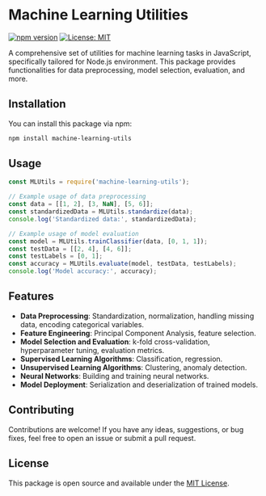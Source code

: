 # Machine Learning Utilities

[![npm version](https://badge.fury.io/js/machine-learning-utils.svg)](https://badge.fury.io/js/machine-learning-utils)
[![License: MIT](https://img.shields.io/badge/License-MIT-yellow.svg)](https://opensource.org/licenses/MIT)

A comprehensive set of utilities for machine learning tasks in JavaScript, specifically tailored for Node.js environment. This package provides functionalities for data preprocessing, model selection, evaluation, and more.

## Installation

You can install this package via npm:

```bash
npm install machine-learning-utils
```

## Usage

```javascript
const MLUtils = require('machine-learning-utils');

// Example usage of data preprocessing
const data = [[1, 2], [3, NaN], [5, 6]];
const standardizedData = MLUtils.standardize(data);
console.log('Standardized data:', standardizedData);

// Example usage of model evaluation
const model = MLUtils.trainClassifier(data, [0, 1, 1]);
const testData = [[2, 4], [4, 6]];
const testLabels = [0, 1];
const accuracy = MLUtils.evaluate(model, testData, testLabels);
console.log('Model accuracy:', accuracy);
```

## Features

- **Data Preprocessing**: Standardization, normalization, handling missing data, encoding categorical variables.
- **Feature Engineering**: Principal Component Analysis, feature selection.
- **Model Selection and Evaluation**: k-fold cross-validation, hyperparameter tuning, evaluation metrics.
- **Supervised Learning Algorithms**: Classification, regression.
- **Unsupervised Learning Algorithms**: Clustering, anomaly detection.
- **Neural Networks**: Building and training neural networks.
- **Model Deployment**: Serialization and deserialization of trained models.

## Contributing

Contributions are welcome! If you have any ideas, suggestions, or bug fixes, feel free to open an issue or submit a pull request.

## License

This package is open source and available under the [MIT License](https://opensource.org/licenses/MIT).

